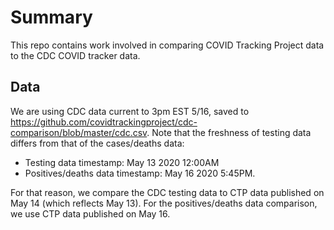 # Summary
This repo contains work involved in comparing COVID Tracking Project data to the CDC COVID tracker data.

## Data
We are using CDC data current to 3pm EST 5/16, saved to https://github.com/covidtrackingproject/cdc-comparison/blob/master/cdc.csv.
Note that the freshness of testing data differs from that of the cases/deaths data:
- Testing data timestamp: May 13 2020 12:00AM
- Positives/deaths data timestamp: May 16 2020 5:45PM.

For that reason, we compare the CDC testing data to CTP data published on May 14 (which reflects May 13). For the positives/deaths 
data comparison, we use CTP data published on May 16.
